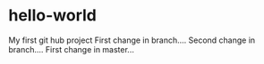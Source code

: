 # hello-world
My first git hub project
First change in branch....
Second change in branch....
First change in master...
